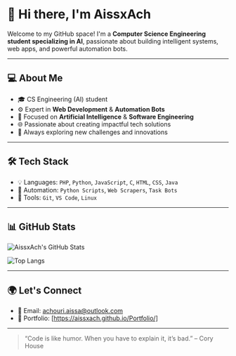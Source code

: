 # 👋 Hi there, I'm AissxAch

Welcome to my GitHub space! I'm a **Computer Science Engineering student specializing in AI**, passionate about building intelligent systems, web apps, and powerful automation bots.

---

## 💻 About Me

- 🎓 CS Engineering (AI) student  
- ⚙️ Expert in **Web Development** & **Automation Bots**  
- 🧠 Focused on **Artificial Intelligence** & **Software Engineering**  
- 🌐 Passionate about creating impactful tech solutions  
- 🚀 Always exploring new challenges and innovations

---

## 🛠️ Tech Stack

- 💡 Languages: `PHP`, `Python`, `JavaScript`, `C`, `HTML`, `CSS`, `Java`
- 🤖 Automation: `Python Scripts`, `Web Scrapers`, `Task Bots`
- 🔧 Tools: `Git`, `VS Code`, `Linux`

---

## 📊 GitHub Stats

![AissxAch's GitHub Stats](https://github-readme-stats.vercel.app/api?username=AissxAch&show_icons=true&theme=tokyonight)

![Top Langs](https://github-readme-stats.vercel.app/api/top-langs/?username=AissxAch&layout=compact&theme=tokyonight)

---

## 🌍 Let's Connect

- 📧 Email: achouri.aissa@outlook.com 
- 🔗 Portfolio: [https://aissxach.github.io/Portfolio/]

---

> “Code is like humor. When you have to explain it, it’s bad.” – Cory House
